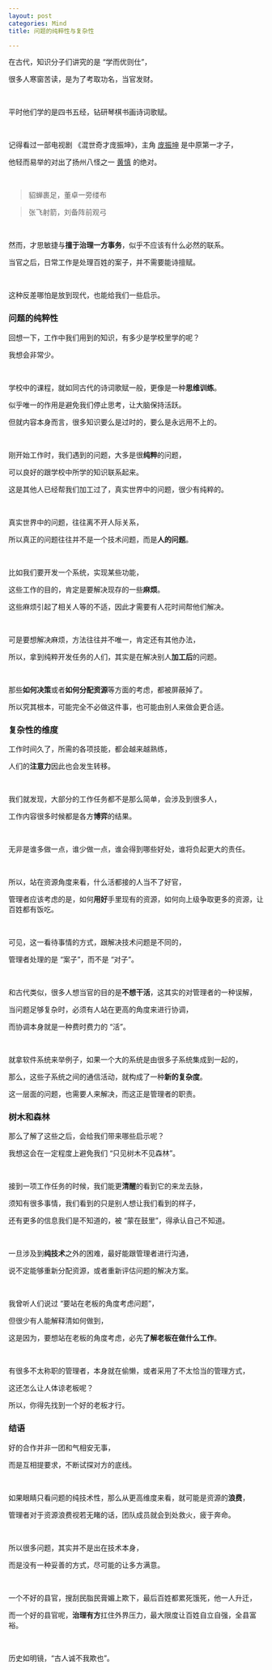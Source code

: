 ```yaml
---
layout: post
categories: Mind
title: 问题的纯粹性与复杂性

---
```


在古代，知识分子们讲究的是 “学而优则仕”，

很多人寒窗苦读，是为了考取功名，当官发财。

<br/>

平时他们学的是四书五经，钻研琴棋书画诗词歌赋。

<br/>

记得看过一部电视剧 《混世奇才庞振坤》，主角 [庞振坤](https://baike.baidu.com/item/%E5%BA%9E%E6%8C%AF%E5%9D%A4) 是中原第一才子，

他轻而易举的对出了扬州八怪之一 [黄慎](https://baike.baidu.com/item/%E9%BB%84%E6%85%8E) 的绝对。

<br/>

> 貂蝉裹足，董卓一旁缕布

> 张飞射箭，刘备阵前观弓

<br/>

然而，才思敏捷与**擅于治理一方事务**，似乎不应该有什么必然的联系。

当官之后，日常工作是处理百姓的案子，并不需要能诗擅赋。

<br/>

这种反差哪怕是放到现代，也能给我们一些启示。

### 问题的纯粹性

回想一下，工作中我们用到的知识，有多少是学校里学的呢？

我想会非常少。

<br/>

学校中的课程，就如同古代的诗词歌赋一般，更像是一种**思维训练**。

似乎唯一的作用是避免我们停止思考，让大脑保持活跃。

但就内容本身而言，很多知识要么是过时的，要么是永远用不上的。

<br/>

刚开始工作时，我们遇到的问题，大多是很**纯粹**的问题，

可以良好的跟学校中所学的知识联系起来。

这是其他人已经帮我们加工过了，真实世界中的问题，很少有纯粹的。

<br/>

真实世界中的问题，往往离不开人际关系，

所以真正的问题往往并不是一个技术问题，而是**人的问题**。

<br/>

比如我们要开发一个系统，实现某些功能，

这些工作的目的，肯定是要解决现存的一些**麻烦**。

这些麻烦引起了相关人等的不适，因此才需要有人花时间帮他们解决。

<br/>

可是要想解决麻烦，方法往往并不唯一，肯定还有其他办法，

所以，拿到纯粹开发任务的人们，其实是在解决别人**加工后**的问题。

<br/>

那些**如何决策**或者**如何分配资源**等方面的考虑，都被屏蔽掉了。

所以究其根本，可能完全不必做这件事，也可能由别人来做会更合适。

### 复杂性的维度

工作时间久了，所需的各项技能，都会越来越熟练，

人们的**注意力**因此也会发生转移。

<br/>

我们就发现，大部分的工作任务都不是那么简单，会涉及到很多人，

工作内容很多时候都是各方**博弈**的结果。

<br/>

无非是谁多做一点，谁少做一点，谁会得到哪些好处，谁将负起更大的责任。

<br/>

所以，站在资源角度来看，什么活都接的人当不了好官，

管理者应该考虑的是，如何**用好**手里现有的资源，如何向上级争取更多的资源，让百姓都有饭吃。

<br/>

可见，这一看待事情的方式，跟解决技术问题是不同的，

管理者处理的是 “案子”，而不是 “对子”。

<br/>

和古代类似，很多人想当官的目的是**不想干活**，这其实的对管理者的一种误解，

当问题足够复杂时，必须有人站在更高的角度来进行协调，

而协调本身就是一种费时费力的 “活”。

<br/>

就拿软件系统来举例子，如果一个大的系统是由很多子系统集成到一起的，

那么，这些子系统之间的通信活动，就构成了一种**新的复杂度**。

这一层面的问题，也需要人来解决，而这正是管理者的职责。

### 树木和森林

那么了解了这些之后，会给我们带来哪些启示呢？

我想这会在一定程度上避免我们 “只见树木不见森林”。

<br/>

接到一项工作任务的时候，我们能更**清醒**的看到它的来龙去脉，

须知有很多事情，我们看到的只是别人想让我们看到的样子，

还有更多的信息我们是不知道的，被 “蒙在鼓里”，得承认自己不知道。

<br/>

一旦涉及到**纯技术**之外的困难，最好能跟管理者进行沟通，

说不定能够重新分配资源，或者重新评估问题的解决方案。

<br/>

我曾听人们说过 “要站在老板的角度考虑问题”，

但很少有人能解释清如何做到，

这是因为，要想站在老板的角度考虑，必先**了解老板在做什么工作**。

<br/>

有很多不太称职的管理者，本身就在偷懒，或者采用了不太恰当的管理方式，

这还怎么让人体谅老板呢？

所以，你得先找到一个好的老板才行。

### 结语

好的合作并非一团和气相安无事，

而是互相提要求，不断试探对方的底线。

<br/>

如果眼睛只看问题的纯技术性，那么从更高维度来看，就可能是资源的**浪费**，

管理者对于资源浪费视若无睹的话，团队成员就会到处救火，疲于奔命。

<br/>

所以很多问题，其实并不是出在技术本身，

而是没有一种妥善的方式，尽可能的让多方满意。

<br/>

一个不好的县官，搜刮民脂民膏媚上欺下，最后百姓都累死饿死，他一人升迁，

而一个好的县官呢，**治理有方**扛住外界压力，最大限度让百姓自立自强，全县富裕。

<br/>

历史如明镜，“古人诚不我欺也”。
